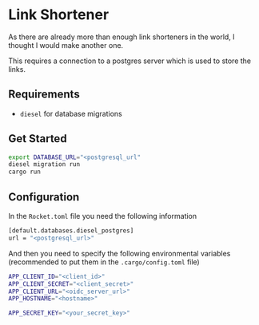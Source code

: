 # Link Shortener

As there are already more than enough link shorteners in the world, I thought
I would make another one.

This requires a connection to a postgres server which is used to store the
links.

## Requirements

- `diesel` for database migrations

## Get Started

```sh
export DATABASE_URL="<postgresql_url"
diesel migration run
cargo run
```

## Configuration

In the `Rocket.toml` file you need the following information

```sh
[default.databases.diesel_postgres]
url = "<postgresql_url>"
```

And then you need to specify the following environmental variables (recommended
to put them in the `.cargo/config.toml` file)

```sh
APP_CLIENT_ID="<client_id>"
APP_CLIENT_SECRET="<client_secret>"
APP_CLIENT_URL="<oidc_server_url>"
APP_HOSTNAME="<hostname>"

APP_SECRET_KEY="<your_secret_key>"
```
